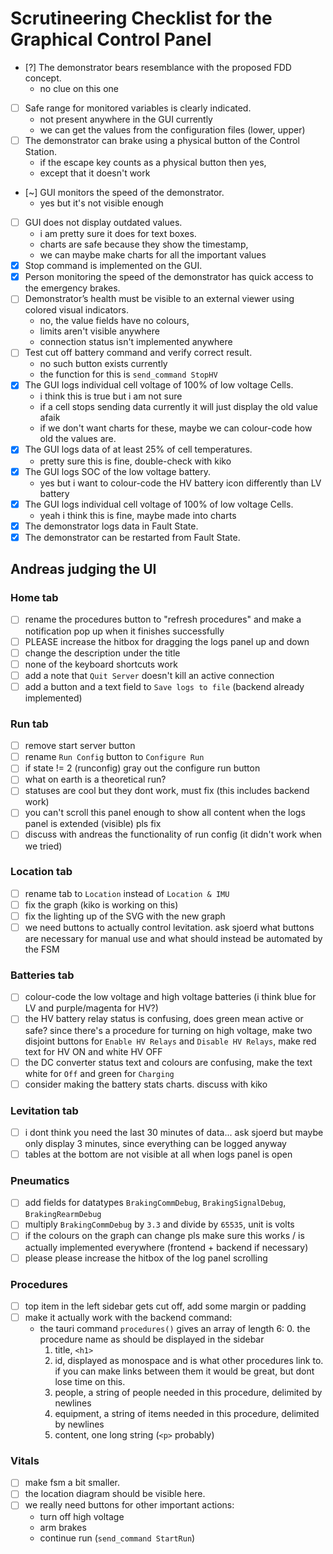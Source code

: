 # Scrutineering Checklist for the Graphical Control Panel

- [?] The demonstrator bears resemblance with the proposed FDD concept.
    - no clue on this one
- [ ] Safe range for monitored variables is clearly indicated.
    - not present anywhere in the GUI currently
    - we can get the values from the configuration files (lower, upper)
- [ ] The demonstrator can brake using a physical button of the Control Station.
    - if the escape key counts as a physical button then yes,
    - except that it doesn't work
- [~] GUI monitors the speed of the demonstrator.
    - yes but it's not visible enough
- [ ] GUI does not display outdated values.
    - i am pretty sure it does for text boxes.
    - charts are safe because they  show the timestamp,
    - we can maybe make charts for all the important values
- [X] Stop command is implemented on the GUI.
- [X] Person monitoring the speed of the demonstrator has quick access to the emergency brakes.
- [ ] Demonstrator’s health must be visible to an external viewer using colored visual indicators.
    - no, the value fields have no colours,
    - limits aren't visible anywhere
    - connection status isn't implemented anywhere
- [ ] Test cut off battery command and verify correct result.
    - no such button exists currently
    - the function for this is `send_command StopHV` 
- [X] The GUI logs individual cell voltage of 100% of low voltage Cells.
    - i think this is true but i am not sure
    - if a cell stops sending data currently it will just display the old value afaik
    - if we don't want charts for these, maybe we can colour-code how old the values are.
- [X] The GUI logs data of at least 25% of cell temperatures.
    - pretty sure this is fine, double-check with kiko
- [X] The GUI logs SOC of the low voltage battery.
    - yes but i want to colour-code the HV battery icon differently than LV battery
- [X] The GUI logs individual cell voltage of 100% of low voltage Cells.
    - yeah i think this is fine, maybe made into charts
- [X] The demonstrator logs data in Fault State.
- [X] The demonstrator can be restarted from Fault State.

## Andreas judging the UI 

### Home tab
- [ ] rename the procedures button to "refresh procedures" and make a notification pop up when it finishes successfully
- [ ] PLEASE increase the hitbox for dragging the logs panel up and down
- [ ] change the description under the title
- [ ] none of the keyboard shortcuts work
- [ ] add a note that `Quit Server` doesn't kill an active connection
- [ ] add a button and a text field to `Save logs to file` (backend already implemented)

### Run tab
- [ ] remove start server button
- [ ] rename `Run Config` button to `Configure Run`
- [ ] if state != 2 (runconfig) gray out the configure run button
- [ ] what on earth is a theoretical run?
- [ ] statuses are cool but they dont work, must fix (this includes backend work)
- [ ] you can't scroll this panel enough to show all content when the logs panel is extended (visible) pls fix 
- [ ] discuss with andreas the functionality of run config (it didn't work when we tried)

### Location tab
- [ ] rename tab to `Location` instead of `Location & IMU`
- [ ] fix the graph (kiko is working on this)
- [ ] fix the lighting up of the SVG with the new graph
- [ ] we need buttons to actually control levitation. ask sjoerd what buttons are necessary for manual use and what should instead be automated by the FSM

### Batteries tab
- [ ] colour-code the low voltage and high voltage batteries (i think blue for LV and purple/magenta for HV?)
- [ ] the HV battery relay status is confusing, does green mean active or safe? since there's a procedure for turning on high voltage, make two disjoint buttons for `Enable HV Relays` and `Disable HV Relays`, make red text for HV ON and white HV OFF
- [ ] the DC converter status text and colours are confusing, make the text white for `Off` and green for `Charging`
- [ ] consider making the battery stats charts. discuss with kiko

### Levitation tab 
- [ ] i dont think you need the last 30 minutes of data... ask sjoerd but maybe only display 3 minutes, since everything can be logged anyway
- [ ] tables at the bottom are not visible at all when logs panel is open

### Pneumatics
- [ ] add fields for datatypes `BrakingCommDebug`, `BrakingSignalDebug`, `BrakingRearmDebug`
- [ ] multiply `BrakingCommDebug` by `3.3` and divide by `65535`, unit is volts
- [ ] if the colours on the graph can change pls make sure this works / is actually implemented everywhere (frontend + backend if necessary)
- [ ] please please increase the hitbox of the log panel scrolling

### Procedures
- [ ] top item in the left sidebar gets cut off, add some margin or padding
- [ ] make it actually work with the backend command:
    - the tauri command `procedures()` gives an array of length 6:
        0. the procedure name as should be displayed in the sidebar
        1. title, `<h1>`
        2. id, displayed as monospace and is what other procedures link to. if you can make links between them it would be great, but dont lose time on this.
        3. people, a string of people needed in this procedure, delimited by newlines
        4. equipment, a string of items needed in this procedure, delimited by newlines
        5. content, one long string (`<p>` probably)
    
### Vitals
- [ ] make fsm a bit smaller.
- [ ] the location diagram should be visible here.
- [ ] we really need buttons for other important actions:
    - turn off high voltage
    - arm brakes
    - continue run (`send_command StartRun`)


